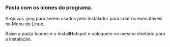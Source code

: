 ### Pasta com os icones do programa.

Arquivos .png para serem usados pelo Instalador para criar os executáveis no Menu do Linux.

Baixe a pasta Icones e o InstallHotspot e coloquem no mesmo diretário para a instalação. 
